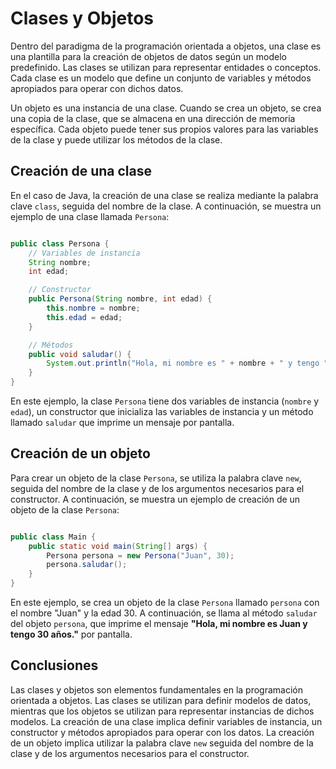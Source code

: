 # Clases y Objetos

Dentro del paradigma de la programación orientada a objetos, una clase es una plantilla para la creación de objetos de
datos según un modelo predefinido. Las clases se utilizan para representar entidades o conceptos. Cada clase es un
modelo que define un conjunto de variables y métodos apropiados para operar con dichos datos.

Un objeto es una instancia de una clase. Cuando se crea un objeto, se crea una copia de la clase, que se almacena en una
dirección de memoria específica. Cada objeto puede tener sus propios valores para las variables de la clase y puede
utilizar los métodos de la clase.

## Creación de una clase

En el caso de Java, la creación de una clase se realiza mediante la palabra clave `class`, seguida del nombre de la
clase. A continuación, se muestra un ejemplo de una clase llamada `Persona`:

```java

public class Persona {
    // Variables de instancia
    String nombre;
    int edad;

    // Constructor
    public Persona(String nombre, int edad) {
        this.nombre = nombre;
        this.edad = edad;
    }

    // Métodos
    public void saludar() {
        System.out.println("Hola, mi nombre es " + nombre + " y tengo " + edad + " años.");
    }
}

```

En este ejemplo, la clase `Persona` tiene dos variables de instancia (`nombre` y `edad`), un constructor que inicializa
las variables de instancia y un método llamado `saludar` que imprime un mensaje por pantalla.

## Creación de un objeto

Para crear un objeto de la clase `Persona`, se utiliza la palabra clave `new`, seguida del nombre de la clase y de los
argumentos necesarios para el constructor. A continuación, se muestra un ejemplo de creación de un objeto de la clase
`Persona`:

```java

public class Main {
    public static void main(String[] args) {
        Persona persona = new Persona("Juan", 30);
        persona.saludar();
    }
}

```

En este ejemplo, se crea un objeto de la clase `Persona` llamado `persona` con el nombre "Juan" y la edad 30. A
continuación, se llama al método `saludar` del objeto `persona`, que imprime el mensaje **"Hola, mi nombre es Juan y
tengo 30 años."** por pantalla.

## Conclusiones

Las clases y objetos son elementos fundamentales en la programación orientada a objetos. Las clases se utilizan para
definir modelos de datos, mientras que los objetos se utilizan para representar instancias de dichos modelos. La
creación de una clase implica definir variables de instancia, un constructor y métodos apropiados para operar con los
datos. La creación de un objeto implica utilizar la palabra clave `new` seguida del nombre de la clase y de los
argumentos necesarios para el constructor.